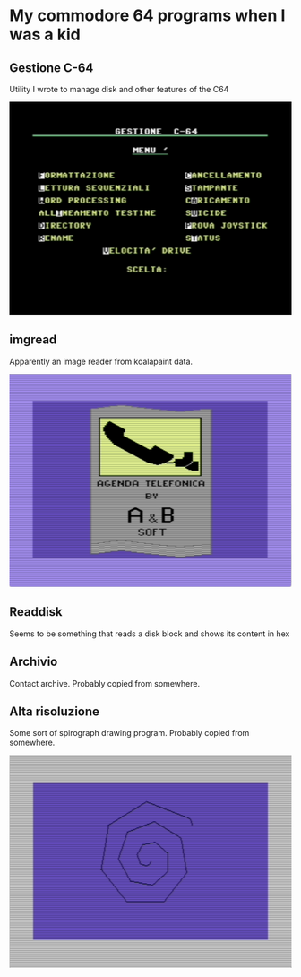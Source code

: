 # My commodore 64 programs when I was a kid

## Gestione C-64

Utility I wrote to manage disk and other features of the C64

![image](gestione-c-64.png)

## imgread

Apparently an image reader from koalapaint data.

![image](imgread.png)

## Readdisk

Seems to be something that reads a disk block and shows its content in hex

## Archivio

Contact archive. Probably copied from somewhere.

## Alta risoluzione

Some sort of spirograph drawing program. Probably copied from somewhere.

![image](alta-risoluzione.png)
